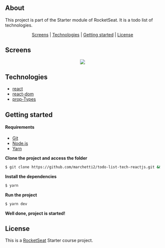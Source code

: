<h2>About</h2>

This project is part of the Starter module of RocketSeat.
It is a todo list of technologies.

<p align="center">
 <a href="#screens">Screens</a> | <a href="#technologies">Technologies</a> | <a href="#started">Getting started</a> | <a href="#license">License</a>
</p>

<h2 id="screens">Screens</h2>

<p align="center">
  <img src="https://media.giphy.com/media/yOFC7UGsVZ7NUcNPzT/giphy.gif">
</p>

<h2 id="technologies">Technologies</h2>

- [react](https://reactjs.org)
- [react-dom](https://www.npmjs.com/package/react-dom)
- [prop-Types](https://github.com/facebook/prop-types)

<h2 id="started">Getting started</h2>

<h4>Requirements</h4>

- [Git](https://git-scm.com) 
- [Node.js](https://nodejs.org/en/) 
- [Yarn](https://classic.yarnpkg.com/)

**Clone the project and access the folder**
```bash
$ git clone https://github.com/marchetti2/todo-list-tech-reactjs.git && cd todo-list-tech-reactjs
```

**Install the dependencies**
```bash
$ yarn
```
**Run the project**
```bash
$ yarn dev
```
**Well done, project is started!**

<h2 id="license">License</h2>

This is a [RocketSeat](https://rocketseat.com.br) Starter course project.
